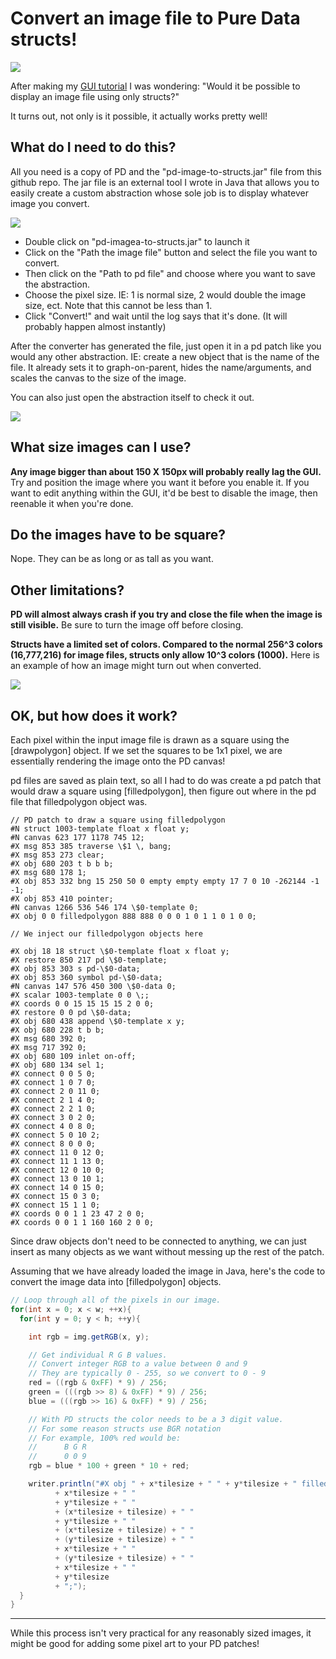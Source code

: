 # Convert an image file to Pure Data structs!

![](https://raw.githubusercontent.com/megalon/pd-image-to-structs/master/images/image-to-structs-demo1.gif)

After making my [GUI tutorial](https://github.com/megalon/pd-gui-examples) I was wondering: "Would it be possible to display an image file using only structs?" 

It turns out, not only is it possible, it actually works pretty well!

## What do I need to do this?

All you need is a copy of PD and the "pd-image-to-structs.jar" file from this github repo. The jar file is an external tool I wrote in Java that allows you to easily create a custom abstraction whose sole job is to display whatever image you convert. 

![](https://github.com/megalon/pd-image-to-structs/blob/master/images/example-gui.PNG?raw=true)

* Double click on "pd-imagea-to-structs.jar" to launch it
* Click on the "Path the image file" button and select the file you want to convert. 
* Then click on the "Path to pd file" and choose where you want to save the abstraction. 
* Choose the pixel size. IE: 1 is normal size, 2 would double the image size, ect. Note that this cannot be less than 1.
* Click "Convert!" and wait until the log says that it's done. (It will probably happen almost instantly)

After the converter has generated the file, just open it in a pd patch like you would any other abstraction. IE: create a new object that is the name of the file. It already sets it to graph-on-parent, hides the name/arguments, and scales the canvas to the size of the image. 

You can also just open the abstraction itself to check it out.

![](https://github.com/megalon/pd-image-to-structs/blob/master/images/example-abstraction.PNG?raw=true)

## What size images can I use? 

**Any image bigger than about 150 X 150px will probably really lag the GUI.**
Try and position the image where you want it before you enable it. If you want to edit anything within the GUI, it'd be best to disable the image, then reenable it when you're done.


## Do the images have to be square?

Nope. They can be as long or as tall as you want.


## Other limitations?

**PD will almost always crash if you try and close the file when the image is still visible.**
Be sure to turn the image off before closing.

**Structs have a limited set of colors. Compared to the normal 256^3 colors (16,777,216) for image files, structs only allow 10^3 colors (1000).**
Here is an example of how an image might turn out when converted.

![](https://github.com/megalon/pd-image-to-structs/blob/master/images/example-rainbow.png?raw=true)

## OK, but how does it work?

Each pixel within the input image file is drawn as a square using the [drawpolygon] object. If we set the squares to be 1x1 pixel, we are essentially rendering the image onto the PD canvas!

pd files are saved as plain text, so all I had to do was create a pd patch that would draw a square using [filledpolygon], then figure out where in the pd file that filledpolygon object was.
```
// PD patch to draw a square using filledpolygon
#N struct 1003-template float x float y;
#N canvas 623 177 1178 745 12;
#X msg 853 385 traverse \$1 \, bang;
#X msg 853 273 clear;
#X obj 680 203 t b b b;
#X msg 680 178 1;
#X obj 853 332 bng 15 250 50 0 empty empty empty 17 7 0 10 -262144 -1 -1;
#X obj 853 410 pointer;
#N canvas 1266 536 546 174 \$0-template 0;
#X obj 0 0 filledpolygon 888 888 0 0 0 1 0 1 1 0 1 0 0;

// We inject our filledpolygon objects here

#X obj 18 18 struct \$0-template float x float y;
#X restore 850 217 pd \$0-template;
#X obj 853 303 s pd-\$0-data;
#X obj 853 360 symbol pd-\$0-data;
#N canvas 147 576 450 300 \$0-data 0;
#X scalar 1003-template 0 0 \;;
#X coords 0 0 15 15 15 15 2 0 0;
#X restore 0 0 pd \$0-data;
#X obj 680 438 append \$0-template x y;
#X obj 680 228 t b b;
#X msg 680 392 0;
#X msg 717 392 0;
#X obj 680 109 inlet on-off;
#X obj 680 134 sel 1;
#X connect 0 0 5 0;
#X connect 1 0 7 0;
#X connect 2 0 11 0;
#X connect 2 1 4 0;
#X connect 2 2 1 0;
#X connect 3 0 2 0;
#X connect 4 0 8 0;
#X connect 5 0 10 2;
#X connect 8 0 0 0;
#X connect 11 0 12 0;
#X connect 11 1 13 0;
#X connect 12 0 10 0;
#X connect 13 0 10 1;
#X connect 14 0 15 0;
#X connect 15 0 3 0;
#X connect 15 1 1 0;
#X coords 0 0 1 1 23 47 2 0 0;
#X coords 0 0 1 1 160 160 2 0 0;
```
Since draw objects don't need to be connected to anything, we can just insert as many objects as we want without messing up the rest of the patch.

Assuming that we have already loaded the image in Java, here's the code to convert the image data into [filledpolygon] objects.

```Java
// Loop through all of the pixels in our image.
for(int x = 0; x < w; ++x){
  for(int y = 0; y < h; ++y){

    int rgb = img.getRGB(x, y);

    // Get individual R G B values. 
    // Convert integer RGB to a value between 0 and 9  
    // They are typically 0 - 255, so we convert to 0 - 9
    red = ((rgb & 0xFF) * 9) / 256;
    green = (((rgb >> 8) & 0xFF) * 9) / 256;
    blue = (((rgb >> 16) & 0xFF) * 9) / 256;

    // With PD structs the color needs to be a 3 digit value. 
    // For some reason structs use BGR notation
    // For example, 100% red would be:
    // 		B G R 
    // 		0 0 9
    rgb = blue * 100 + green * 10 + red;

    writer.println("#X obj " + x*tilesize + " " + y*tilesize + " filledpolygon " + rgb + " " + rgb + " " + 0 + " "
          + x*tilesize + " "
          + y*tilesize + " "
          + (x*tilesize + tilesize) + " "
          + y*tilesize + " "
          + (x*tilesize + tilesize) + " "
          + (y*tilesize + tilesize) + " "
          + x*tilesize + " "
          + (y*tilesize + tilesize) + " "
          + x*tilesize + " "
          + y*tilesize
          + ";");
  }
}
```

___

While this process isn't very practical for any reasonably sized images, it might be good for adding some pixel art to your PD patches!
